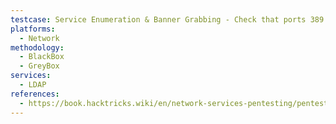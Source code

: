 ```yaml
---
testcase: Service Enumeration & Banner Grabbing - Check that ports 389 (LDAP), 636 (LDAPS), 3268 (Global Catalog), and 3269 (LDAPS Global Catalog) are open using Nmap (nmap -p 389,636,3268,3269 <IP>)
platforms: 
  - Network
methodology: 
  - BlackBox
  - GreyBox
services:
  - LDAP
references:
  - https://book.hacktricks.wiki/en/network-services-pentesting/pentesting-ldap.html
---
```

